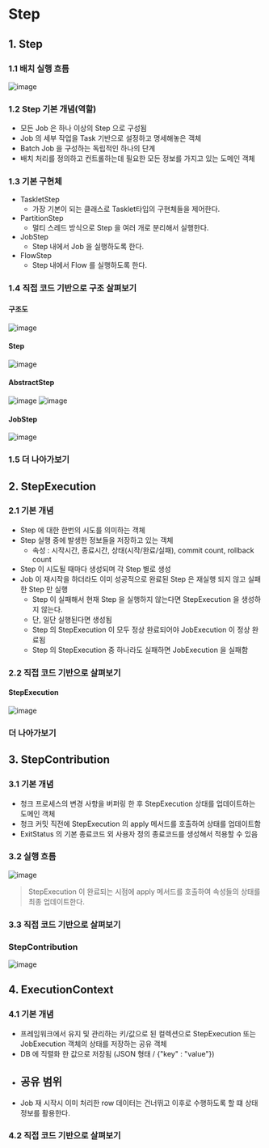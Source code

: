 # Step 

## 1. Step

### 1.1 배치 실행 흐름

![image](https://github.com/honeyosori/spring-batch/assets/53935439/d377ffb1-7fd3-4f41-adf7-3c3fc9b63808)

### 1.2 Step 기본 개념(역할)

- 모든 Job 은 하나 이상의 Step 으로 구성됨
- Job 의 세부 작업을 Task 기반으로 설정하고 명세해놓은 객체
- Batch Job 을 구성하는 독립적인 하나의 단계
- 배치 처리를 정의하고 컨트롤하는데 필요한 모든 정보를 가지고 있는 도메인 객체

### 1.3 기본 구현체 

- TaskletStep
  - 가장 기본이 되는 클래스로 Tasklet타입의 구현체들을 제어한다.
- PartitionStep
  - 멀티 스레드 방식으로 Step 을 여러 개로 분리해서 실행한다.
- JobStep
  - Step 내에서 Job 을 실행하도록 한다.
- FlowStep
  - Step 내에서 Flow 를 실행하도록 한다.

### 1.4 직접 코드 기반으로 구조 살펴보기

#### 구조도 
![image](https://github.com/honeyosori/spring-batch/assets/53935439/2f7e9da3-cc17-4a7d-bcd5-831eaae817cf)

#### Step
![image](https://github.com/honeyosori/spring-batch/assets/53935439/f03785ef-a433-4af2-a6e5-9807e48db7ea)

#### AbstractStep
![image](https://github.com/honeyosori/spring-batch/assets/53935439/746349f5-9f16-4cf9-a3e5-6892ed8b0abb)
![image](https://github.com/honeyosori/spring-batch/assets/53935439/c2bb05aa-50ef-476c-961b-bdb1c6c79546)

#### JobStep
![image](https://github.com/honeyosori/spring-batch/assets/53935439/5efe3963-6c8e-4395-9e1d-974582844d25)

### 1.5 더 나아가보기

## 2. StepExecution

### 2.1 기본 개념

- Step 에 대한 한번의 시도를 의미하는 객체
- Step 실행 중에 발생한 정보들을 저장하고 있는 객체
  - 속성 : 시작시간, 종료시간, 상태(시작/완료/실패), commit count, rollback count
- Step 이 시도될 때마다 생성되며 각 Step 별로 생성
- Job 이 재시작을 하더라도 이미 성공적으로 완료된 Step 은 재실행 되지 않고 실패한 Step 만 실행
  - Step 이 실패해서 현재 Step 을 실행하지 않는다면 StepExecution 을 생성하지 않는다.
  - 단, 일단 실행된다면 생성됨
  - Step 의 StepExecution 이 모두 정상 완료되어야 JobExecution 이 정상 완료됨
  - Step 의 StepExecution 중 하나라도 실패하면 JobExecution 을 실패함


### 2.2 직접 코드 기반으로 살펴보기

#### StepExecution
![image](https://github.com/honeyosori/spring-batch/assets/53935439/8c06f968-87f4-46eb-9a8b-0c05ebbe3696)

### 더 나아가보기

## 3. StepContribution

### 3.1 기본 개념

- 청크 프로세스의 변경 사항을 버퍼링 한 후 StepExecution 상태를 업데이트하는 도메인 객체
- 청크 커밋 직전에 StepExecution 의 apply 메서드를 호출하여 상태를 업데이트함
- ExitStatus 의 기본 종료코드 외 사용자 정의 종료코드를 생성해서 적용할 수 있음

### 3.2 실행 흐름

![image](https://github.com/honeyosori/spring-batch/assets/53935439/c00e5189-de8c-40ff-a948-688aae4fee18)

> StepExecution 이 완료되는 시점에 apply 메서드를 호출하여 속성들의 상태를 최종 업데이트한다.

### 3.3 직접 코드 기반으로 살펴보기

### StepContribution
![image](https://github.com/honeyosori/spring-batch/assets/53935439/4eb75dcf-8c0b-406e-93e3-512c47ed6025)

## 4. ExecutionContext

### 4.1 기본 개념 

- 프레임워크에서 유지 및 관리하는 키/값으로 된 컬렉션으로 StepExecution 또는 JobExecution 객체의 상태를 저장하는 공유 객체
- DB 에 직렬화 한 값으로 저장됨 (JSON 형태 / {"key" : "value"})
- 공유 범위
  - 
- Job 재 시작시 이미 처리한 row 데이터는 건너뛰고 이후로 수행하도록 할 떄 상태 정보를 활용한다.

### 4.2 직접 코드 기반으로 살펴보기